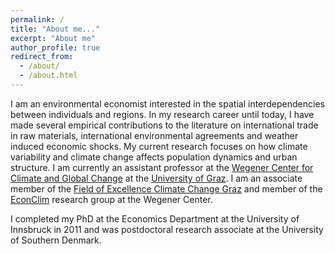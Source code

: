 ```yaml
---
permalink: /
title: "About me..."
excerpt: "About me"
author_profile: true
redirect_from: 
  - /about/
  - /about.html
---
```


I am an environmental economist interested in the spatial interdependencies between individuals and regions. In my research career until today, I have made several empirical contributions to the literature on international trade in raw materials, international environmental agreements and weather induced economic shocks. My current research focuses on how climate variability and climate change affects population dynamics and urban structure. I am currently an assistant professor at the [Wegener Center for Climate and Global Change](https://wegcenter.uni-graz.at/en/) at the [University of Graz](https://www.uni-graz.at/en/). I am an associate member of the [Field of Excellence Climate Change Graz](https://climate-change.uni-graz.at/en/) and member of the [EconClim](https://wegcenter.uni-graz.at/en/research/econclim-research-group/) research group at the Wegener Center.

I completed my PhD at the Economics Department at the University of Innsbruck in 2011 and was postdoctoral research associate at the University of Southern Denmark.
